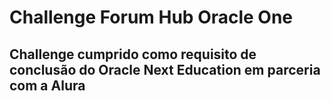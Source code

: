 <h1>Challenge Forum Hub Oracle One</h1>
<h2>Challenge cumprido como requisito de conclusão do Oracle Next Education em parceria com a Alura</h2>
